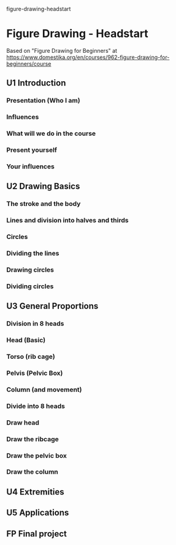 figure-drawing-headstart
# Figure Drawing - Headstart

Based on "Figure Drawing for Beginners" at https://www.domestika.org/en/courses/962-figure-drawing-for-beginners/course

## U1 Introduction

### Presentation (Who I am)
### Influences
### What will we do in the course
### Present yourself
### Your influences

## U2 Drawing Basics
### The stroke and the body
### Lines and division into halves and thirds
### Circles
### Dividing the lines
### Drawing circles
### Dividing circles

## U3 General Proportions
### Division in 8 heads
### Head (Basic)
### Torso (rib cage)
### Pelvis (Pelvic Box)
### Column (and movement)
### Divide into 8 heads
### Draw head
### Draw the ribcage
### Draw the pelvic box
### Draw the column

## U4 Extremities

## U5 Applications

## FP Final project
